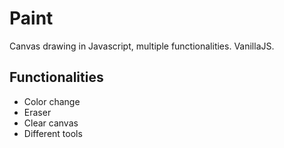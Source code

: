# Paint
Canvas drawing in Javascript, multiple functionalities. VanillaJS.

## Functionalities
- Color change
- Eraser
- Clear canvas
- Different tools

